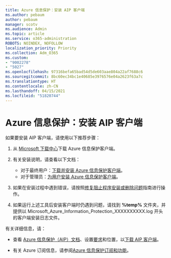 ```yaml
---
title: Azure 信息保护：安装 AIP 客户端
ms.author: pebaum
author: pebaum
manager: scotv
ms.audience: Admin
ms.topic: article
ms.service: o365-administration
ROBOTS: NOINDEX, NOFOLLOW
localization_priority: Priority
ms.collection: Adm_O365
ms.custom:
- "9002278"
- "5027"
ms.openlocfilehash: 97316befa65bad54d5de603aae804a22af7688c6
ms.sourcegitcommit: 8bc60ec34bc1e40685e3976576e04a2623f63a7c
ms.translationtype: HT
ms.contentlocale: zh-CN
ms.lasthandoff: 04/15/2021
ms.locfileid: "51820744"
---
```

# <a name="azure-information-protection-aip-client-installation"></a>Azure 信息保护：安装 AIP 客户端

如果要安装 AIP 客户端，请使用以下推荐步骤：

1. 从 [Microsoft 下载中心](https://www.microsoft.com/download/details.aspx?id=53018)下载 Azure 信息保护客户端。

2. 有关安装说明，请查看以下文档：

    - 对于最终用户：[下载并安装 Azure 信息保护客户端](https://docs.microsoft.com/azure/information-protection/rms-client/install-client-app)。
    - 对于管理员：[为用户安装 Azure 信息保护客户端](https://docs.microsoft.com/azure/information-protection/rms-client/client-admin-guide-install)。

3. 如果在安装过程中遇到错误，请按照[修复阻止程序安装或删除问题](https://support.microsoft.com/help/17588/windows-fix-problems-that-block-programs-being-installed-or-removed)指南进行操作。

4. 如果运行上述工具后安装客户端时仍遇到问题，请找到 **%temp%** 文件夹，并提供以 Microsoft_Azure_Information_Protection_XXXXXXXXXX.log 开头的客户端安装日志文件。

有关详细信息，请：

- 查看 [Azure 信息保护（AIP）文档](https://docs.microsoft.com/azure/information-protection/what-is-information-protection)、设置[要求](https://docs.microsoft.com/azure/information-protection/get-started/requirements)和位置，以[下载 AIP 客户端](https://www.microsoft.com/download/details.aspx?id=53018)。

- 有关 Azure 订阅信息，请参阅[Azure 信息保护订阅和功能](https://azure.microsoft.com/pricing/details/information-protection)。

